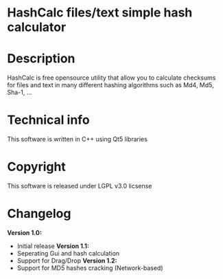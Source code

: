 HashCalc files/text simple hash calculator
========

Description
========

HashCalc is free opensource utility that allow you to calculate checksums for files and text in many different hashing algorithms such as Md4, Md5, Sha-1, ...

Technical info
========

This software is written in C++ using Qt5 libraries


Copyright
========

This software is released under LGPL v3.0 licsense

Changelog
========
**Version 1.0:**
  - Initial release
**Version 1.1:**
  - Seperating Gui and hash calculation
  - Support for Drag/Drop
**Version 1.2:**
  - Support for MD5 hashes cracking (Network-based)
